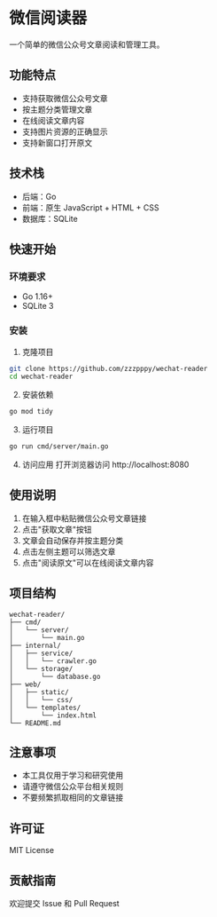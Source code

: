 # 微信阅读器

一个简单的微信公众号文章阅读和管理工具。

## 功能特点

- 支持获取微信公众号文章
- 按主题分类管理文章
- 在线阅读文章内容
- 支持图片资源的正确显示
- 支持新窗口打开原文

## 技术栈

- 后端：Go
- 前端：原生 JavaScript + HTML + CSS
- 数据库：SQLite

## 快速开始

### 环境要求

- Go 1.16+
- SQLite 3

### 安装

1. 克隆项目

```bash
git clone https://github.com/zzzpppy/wechat-reader
cd wechat-reader
```

2. 安装依赖
```bash
go mod tidy
```

3. 运行项目
```bash
go run cmd/server/main.go
```

4. 访问应用
打开浏览器访问 http://localhost:8080

## 使用说明
1. 在输入框中粘贴微信公众号文章链接
2. 点击"获取文章"按钮
3. 文章会自动保存并按主题分类
4. 点击左侧主题可以筛选文章
5. 点击"阅读原文"可以在线阅读文章内容

## 项目结构
```plaintext
wechat-reader/
├── cmd/
│   └── server/
│       └── main.go
├── internal/
│   ├── service/
│   │   └── crawler.go
│   └── storage/
│       └── database.go
├── web/
│   ├── static/
│   │   └── css/
│   └── templates/
│       └── index.html
└── README.md
 ```

## 注意事项
- 本工具仅用于学习和研究使用
- 请遵守微信公众平台相关规则
- 不要频繁抓取相同的文章链接
## 许可证
MIT License

## 贡献指南
欢迎提交 Issue 和 Pull Request